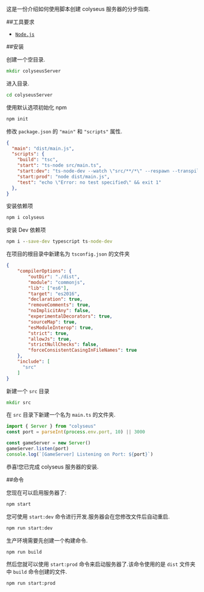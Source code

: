这是一份介绍如何使用脚本创建 colyseus 服务器的分步指南.

##工具要求

- [`Node.js`](https://nodejs.org/)

##安装

创建一个空目录.
```cmd
mkdir colyseusServer
```

进入目录.
```cmd
cd colyseusServer
```

使用默认选项初始化 npm
```cmd
npm init
```
修改 `package.json` 的 `"main"` 和 `"scripts"` 属性.
```json
{
  "main": "dist/main.js",
  "scripts": {
    "build": "tsc",
    "start": "ts-node src/main.ts",
    "start:dev": "ts-node-dev --watch \"src/**/*\" --respawn --transpile-only src/main.ts ",
    "start:prod": "node dist/main.js",
    "test": "echo \"Error: no test specified\" && exit 1"
  },
}
```

安装依赖项
```cmd
npm i colyseus
```

安装 Dev 依赖项
```cmd
npm i --save-dev typescript ts-node-dev
```

在项目的根目录中新建名为 `tsconfig.json` 的文件夹
```json
{
    "compilerOptions": {
        "outDir": "./dist",
        "module": "commonjs",
        "lib": ["es6"],
        "target": "es2016",
        "declaration": true,
        "removeComments": true,
        "noImplicitAny": false,
        "experimentalDecorators": true,
        "sourceMap": true,
        "esModuleInterop": true,
        "strict": true,
        "allowJs": true,
        "strictNullChecks": false,
        "forceConsistentCasingInFileNames": true
    },
    "include": [
      "src"
    ]
}
```

新建一个 `src` 目录
```cmd
mkdir src
```

在 `src` 目录下新建一个名为 `main.ts` 的文件夹.
```ts
import { Server } from "colyseus"
const port = parseInt(process.env.port, 10) || 3000

const gameServer = new Server()
gameServer.listen(port)
console.log(`[GameServer] Listening on Port: ${port}`)
```

恭喜!您已完成 colyseus 服务器的安装.

##命令

您现在可以启用服务器了:
```cmd
npm start
```

您可使用 `start:dev` 命令进行开发.服务器会在您修改文件后自动重启.
```cmd
npm run start:dev
```

生产环境需要先创建一个构建命令.
```cmd
npm run build
```

然后您就可以使用 `start:prod` 命令来启动服务器了.该命令使用的是 `dist` 文件夹中 `build` 命令创建的文件.
```cmd
npm run start:prod
```
